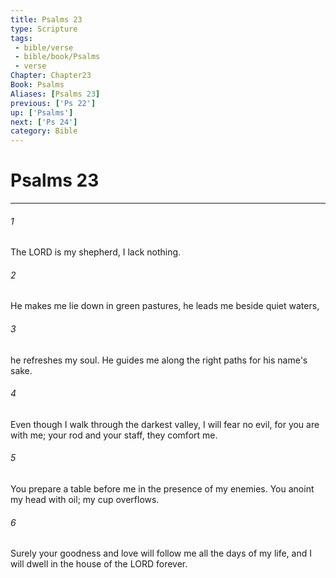 ```yaml
---
title: Psalms 23
type: Scripture
tags:
 - bible/verse
 - bible/book/Psalms
 - verse
Chapter: Chapter23
Book: Psalms
Aliases: [Psalms 23]
previous: ['Ps 22']
up: ['Psalms']
next: ['Ps 24']
category: Bible
---
```

# Psalms 23

***


###### 1 
The LORD is my shepherd, I lack nothing. 

###### 2 
He makes me lie down in green pastures, he leads me beside quiet waters, 

###### 3 
he refreshes my soul. He guides me along the right paths for his name's sake. 

###### 4 
Even though I walk through the darkest valley, I will fear no evil, for you are with me; your rod and your staff, they comfort me. 

###### 5 
You prepare a table before me in the presence of my enemies. You anoint my head with oil; my cup overflows. 

###### 6 
Surely your goodness and love will follow me all the days of my life, and I will dwell in the house of the LORD forever. 
